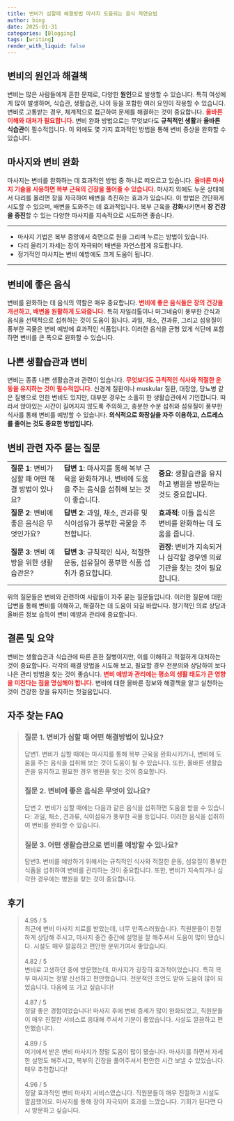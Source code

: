 ```yaml
---
title: 변비가 심할때 해결방법 마사지 도움되는 음식 자연요법
author: bing
date: 2025-01-31
categories: [Blogging]
tags: [writing]
render_with_liquid: false
---
```



<h2 id='변비의 원인과 해결책'>변비의 원인과 해결책</h2>

<p>변비는 많은 사람들에게 흔한 문제로, 다양한 <b>원인</b>으로 발생할 수 있습니다. 특히 여성에게 많이 발생하며, 식습관, 생활습관, 나이 등을 포함한 여러 요인이 작용할 수 있습니다. 변비로 고통받는 경우, 체계적으로 접근하여 문제를 해결하는 것이 중요합니다. <b><span style="color: #ee2323;">올바른 이해와 대처가 필요합니다.</span></b> 변비 완화 방법으로는 무엇보다도 <b>규칙적인 생활</b>과 <b>올바른 식습관</b>이 필수적입니다. 이 외에도 몇 가지 효과적인 방법을 통해 변비 증상을 완화할 수 있습니다.</p>

<h2 id='마사지와 변비 완화'>마사지와 변비 완화</h2>

<p>마사지는 변비를 완화하는 데 효과적인 방법 중 하나로 떠오르고 있습니다. <b><span style="color: #ee2323;">올바른 마사지 기술을 사용하면 복부 근육의 긴장을 풀어줄 수 있습니다.</span></b> 마사지 외에도 누운 상태에서 다리를 올리면 장을 자극하여 배변을 촉진하는 효과가 있습니다. 이 방법은 간단하게 시도할 수 있으며, 배변을 도와주는 데 효과적입니다. 복부 근육을 <b>강화</b>시키면서 <b>장 건강을 증진</b>할 수 있는 다양한 마사지를 지속적으로 시도하면 좋습니다.</p>

<hr />

<ul>
    <li>마사지 기법은 복부 중앙에서 측면으로 원을 그리며 누르는 방법이 있습니다.</li>
    <li>다리 올리기 자세는 장이 자극되어 배변을 자연스럽게 유도합니다.</li>
    <li>정기적인 마사지는 변비 예방에도 크게 도움이 됩니다.</li>
</ul>

<hr />

<h2 id='변비에 좋은 음식'>변비에 좋은 음식</h2>

<p>변비를 완화하는 데 음식의 역할은 매우 중요합니다. <b><span style="color: #ee2323;">변비에 좋은 음식들은 장의 건강을 개선하고, 배변을 원활하게 도와줍니다.</span></b> 특히 자일리톨이나 마그네슘이 풍부한 간식과 음식을 선택적으로 섭취하는 것이 도움이 됩니다. 과일, 채소, 견과류, 그리고 섬유질이 풍부한 곡물은 변비 예방에 효과적인 식품입니다. 이러한 음식을 균형 있게 식단에 포함하면 변비를 큰 폭으로 완화할 수 있습니다.</p>

<h2 id='나쁜 생활습관과 변비'>나쁜 생활습관과 변비</h2>

<p>변비는 종종 나쁜 생활습관과 관련이 있습니다. <b><span style="color: #ee2323;">무엇보다도 규칙적인 식사와 적절한 운동을 유지하는 것이 필수적입니다.</span></b> 신경계 질환이나 muskular 질환, 대장암, 당뇨병 같은 질병으로 인한 변비도 있지만, 대부분 경우는 소홀히 한 생활습관에서 기인합니다. 따라서 앉아있는 시간이 길어지지 않도록 주의하고, 충분한 수분 섭취와 섬유질이 풍부한 식사를 통해 변비를 예방할 수 있습니다. <b>의식적으로 화장실을 자주 이용하고, 스트레스를 줄이는 것도 중요한 방법입니다.</b></p>

<h2 id='변비 관련 자주 묻는 질문'>변비 관련 자주 묻는 질문</h2>

<table>
    <tr>
        <td><b>질문 1</b>: 변비가 심할 때 어떤 해결 방법이 있나요?</td>
        <td><b>답변 1</b>: 마사지를 통해 복부 근육을 완화하거나, 변비에 도움을 주는 음식을 섭취해 보는 것이 좋습니다.</td>
        <td><b>중요</b>: 생활습관을 유지하고 병원을 방문하는 것도 중요합니다.</td>
    </tr>
    <tr>
        <td><b>질문 2</b>: 변비에 좋은 음식은 무엇인가요?</td>
        <td><b>답변 2</b>: 과일, 채소, 견과류 및 식이섬유가 풍부한 곡물을 추천합니다.</td>
        <td><b>효과적</b>: 이들 음식은 변비를 완화하는 데 도움을 줍니다.</td>
    </tr>
    <tr>
        <td><b>질문 3</b>: 변비 예방을 위한 생활습관은?</td>
        <td><b>답변 3</b>: 규칙적인 식사, 적절한 운동, 섬유질이 풍부한 식품 섭취가 중요합니다.</td>
        <td><b>권장</b>: 변비가 지속되거나 심각할 경우엔 의료기관을 찾는 것이 필요합니다.</td>
    </tr>
</table>

<p>위의 질문들은 변비와 관련하여 사람들이 자주 묻는 질문들입니다. 이러한 질문에 대한 답변을 통해 변비를 이해하고, 해결하는 데 도움이 되길 바랍니다. 정기적인 의료 상담과 올바른 정보 습득이 변비 예방과 관리에 중요합니다.</p>

<h2 id='결론 및 요약'>결론 및 요약</h2>

<p>변비는 생활습관과 식습관에 따른 흔한 질병이지만, 이를 이해하고 적절하게 대처하는 것이 중요합니다. 각각의 해결 방법을 시도해 보고, 필요할 경우 전문의와 상담하여 보다 나은 관리 방법을 찾는 것이 좋습니다. <b><span style="color: #ee2323;">변비 예방과 관리에는 평소의 생활 태도가 큰 영향을 미친다는 점을 명심해야 합니다.</span></b> 변비에 대한 올바른 정보와 해결책을 알고 실천하는 것이 건강한 장을 유지하는 첫걸음입니다.</p>


<h2 id='자주_찾는_FAQ'>자주 찾는 FAQ</h2>
<div itemscope="" itemtype="https://schema.org/FAQPage"> 
<blockquote> 
<div itemscope="" itemprop="mainEntity" itemtype="https://schema.org/Question"> 
<h3 itemprop="name">질문 1. 변비가 심할 때 어떤 해결방법이 있나요?</h3> 
<div itemscope="" itemprop="acceptedAnswer" itemtype="https://schema.org/Answer"> 
<span itemprop="text"> 
<p>답변1. 변비가 심할 때에는 마사지를 통해 복부 근육을 완화시키거나, 변비에 도움을 주는 음식을 섭취해 보는 것이 도움이 될 수 있습니다. 또한, 올바른 생활습관을 유지하고 필요한 경우 병원을 찾는 것이 중요합니다.</p> 
</span> 
</div> 
</div> 
<div itemscope="" itemprop="mainEntity" itemtype="https://schema.org/Question"> 
<h3 itemprop="name">질문 2. 변비에 좋은 음식은 무엇이 있나요?</h3> 
<div itemscope="" itemprop="acceptedAnswer" itemtype="https://schema.org/Answer"> 
<span itemprop="text"> 
<p>답변 2. 변비가 심할 때에는 다음과 같은 음식을 섭취하면 도움을 받을 수 있습니다: 과일, 채소, 견과류, 식이섬유가 풍부한 곡물 등입니다. 이러한 음식을 섭취하여 변비를 완화할 수 있습니다.</p> 
</span> 
</div> 
</div> 
<div itemscope="" itemprop="mainEntity" itemtype="https://schema.org/Question"> 
<h3 itemprop="name">질문 3. 어떤 생활습관으로 변비를 예방할 수 있나요?</h3> 
<div itemscope="" itemprop="acceptedAnswer" itemtype="https://schema.org/Answer"> 
<span itemprop="text"> 
<p>답변3. 변비를 예방하기 위해서는 규칙적인 식사와 적절한 운동, 섬유질이 풍부한 식품을 섭취하여 변비를 관리하는 것이 중요합니다. 또한, 변비가 지속되거나 심각한 경우에는 병원을 찾는 것이 중요합니다.</p> 
</span> 
</div> 
</div> 
</blockquote> 
</div>
<h2 id='후기'>후기</h2>
<div itemscope itemtype="https://schema.org/Product">
  <blockquote>
  <div itemprop="review" itemscope itemtype="https://schema.org/Review">
      <div itemprop="reviewRating" itemscope itemtype="https://schema.org/Rating"> <span itemprop="ratingValue">4.95</span> / <span itemprop="bestRating">5</span> </div>
      <span itemprop="reviewBody">최근에 변비 마사지 치료를 받았는데, 너무 만족스러웠습니다. 직원분들이 친절하게 상담해 주시고, 마사지 중간 중간에 설명을 잘 해주셔서 도움이 많이 됐습니다. 시설도 매우 깔끔하고 편안한 분위기여서 좋았습니다.</span>
  </div>
  <br>
  <div itemprop="review" itemscope itemtype="https://schema.org/Review">
      <div itemprop="reviewRating" itemscope itemtype="https://schema.org/Rating"> <span itemprop="ratingValue">4.82</span> / <span itemprop="bestRating">5</span> </div>
      <span itemprop="reviewBody">변비로 고생하던 중에 방문했는데, 마사지가 굉장히 효과적이었습니다. 특히 복부 마사지는 정말 신선하고 편안했습니다. 전문적인 조언도 받아 도움이 많이 되었습니다. 다음에 또 가고 싶습니다!</span>
  </div>
  <br>
  <div itemprop="review" itemscope itemtype="https://schema.org/Review">
      <div itemprop="reviewRating" itemscope itemtype="https://schema.org/Rating"> <span itemprop="ratingValue">4.87</span> / <span itemprop="bestRating">5</span> </div>
      <span itemprop="reviewBody">정말 좋은 경험이었습니다! 마사지 후에 변비 증세가 많이 완화되었고, 직원분들이 매우 친절한 서비스로 응대해 주셔서 기분이 좋았습니다. 시설도 깔끔하고 편안했습니다.</span>
  </div>
  <br>
  <div itemprop="review" itemscope itemtype="https://schema.org/Review">
      <div itemprop="reviewRating" itemscope itemtype="https://schema.org/Rating"> <span itemprop="ratingValue">4.89</span> / <span itemprop="bestRating">5</span> </div>
      <span itemprop="reviewBody">여기에서 받은 변비 마사지가 정말 도움이 많이 됐습니다. 마사지를 하면서 자세한 설명도 해주시고, 복부의 긴장을 풀어주셔서 편안한 시간 보낼 수 있었습니다. 매우 추천합니다!</span>
  </div>
  <br>
  <div itemprop="review" itemscope itemtype="https://schema.org/Review">
      <div itemprop="reviewRating" itemscope itemtype="https://schema.org/Rating"> <span itemprop="ratingValue">4.96</span> / <span itemprop="bestRating">5</span> </div>
      <span itemprop="reviewBody">정말 효과적인 변비 마사지 서비스였습니다. 직원분들이 매우 친절하고 시설도 깔끔했어요. 마사지를 통해 장이 자극되어 효과를 느꼈습니다. 기회가 된다면 다시 방문하고 싶습니다.</span>
  </div>
  </blockquote>
</div>
